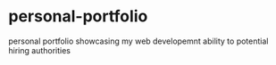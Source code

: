 # personal-portfolio
personal portfolio showcasing my web developemnt ability to potential hiring authorities

